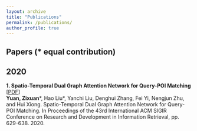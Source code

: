 ```yaml
---
layout: archive
title: "Publications"
permalink: /publications/
author_profile: true
---
```

  
  
  
  
Papers (\* equal contribution)
-------
  
  
  
  
  
2020
---------
**1. Spatio-Temporal Dual Graph Attention Network for Query-POI Matching** [<a href='https://www.researchgate.net/publication/342215590_Spatio-Temporal_Dual_Graph_Attention_Network_for_Query-POI_Matching'>PDF</a>] <br>
**Yuan, Zixuan**\*, Hao Liu\*, Yanchi Liu, Denghui Zhang, Fei Yi, Nengjun Zhu, and Hui Xiong. Spatio-Temporal Dual Graph Attention Network for Query-POI Matching. In Proceedings of the 43rd International ACM SIGIR Conference on Research and Development in Information Retrieval, pp. 629-638. 2020.
